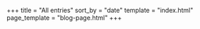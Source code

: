 +++
title = "All entries"
sort_by = "date"
template = "index.html"
page_template = "blog-page.html"
+++
